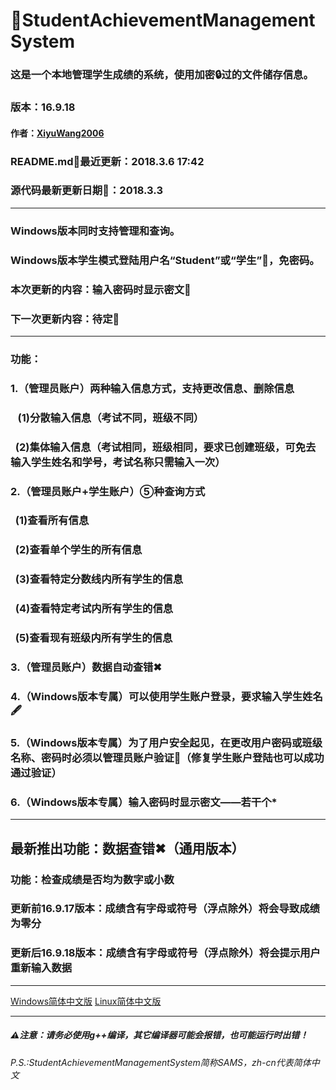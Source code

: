 # 💯StudentAchievementManagementSystem
<h3>这是一个本地管理学生成绩的系统，使用加密🔒过的文件储存信息。</h3>
<h3>版本：16.9.18</h3>
<h4>作者：<a href="https://github.com/XiyuWang2006/">XiyuWang2006</a></h4>
<h3>README.md📖最近更新：2018.3.6 17:42</h3>
<h3>源代码最新更新日期📅：2018.3.3</h3>
<hr />
<h3>Windows版本同时支持管理和查询。</h3> 
<h3>Windows版本学生模式登陆用户名“Student”或“学生”👱，免密码。</h3>
<h3>本次更新的内容：输入密码时显示密文🔐</h3>
<h3>下一次更新内容：待定🏴</h3>
<hr />

<h3>功能：</h3>
<h3>1.（管理员账户）两种输入信息方式，支持更改信息、删除信息</h3>
<h3>    (1)分散输入信息（考试不同，班级不同）</h3>
<h3>    (2)集体输入信息（考试相同，班级相同，要求已创建班级，可免去输入学生姓名和学号，考试名称只需输入一次）</h3>
<h3>2.（管理员账户+学生账户）⑤种查询方式</h3>
<h3>    (1)查看所有信息</h3>
<h3>    (2)查看单个学生的所有信息</h3>
<h3>    (3)查看特定分数线内所有学生的信息</h3>
<h3>    (4)查看特定考试内所有学生的信息</h3>
<h3>    (5)查看现有班级内所有学生的信息</h3>
<h3>3.（管理员账户）数据自动查错✖</h3>
<h3>4.（Windows版本专属）可以使用学生账户登录，要求输入学生姓名🖋</h3>
<h3>5.（Windows版本专属）为了用户安全起见，在更改用户密码或班级名称、密码时必须以管理员账户验证🛂（修复学生账户登陆也可以成功通过验证）</h3>
<h3>6.（Windows版本专属）输入密码时显示密文——若干个*</h3>
<hr />
<h2>最新推出功能：数据查错✖（通用版本）</h2>
<h3>功能：检查成绩是否均为数字或小数</h3>
<h3>更新前16.9.17版本：成绩含有字母或符号（浮点除外）将会导致成绩为零分</h3>
<h3>更新后16.9.18版本：成绩含有字母或符号（浮点除外）将会提示用户重新输入数据</h3>
<hr />
<p><a href="https://github.com/XiyuWang2006/StudentAchievementManagementSystem/tree/master/WindowsEdition/">Windows简体中文版</a>
 <a href="https://github.com/XiyuWang2006/StudentAchievementManagementSystem/tree/master/LinuxEdition/">Linux简体中文版</a></p>
 <hr></hr>
<h5>⚠注意：请务必使用g++编译，其它编译器可能会报错，也可能运行时出错！</h5>
<h6>P.S.:StudentAchievementManagementSystem简称SAMS，zh-cn代表简体中文</h6>
